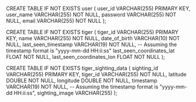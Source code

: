 CREATE TABLE IF NOT EXISTS user (
    user_id VARCHAR(255) PRIMARY KEY,
    user_name VARCHAR(255) NOT NULL,
    password VARCHAR(255) NOT NULL,
    email VARCHAR(255) NOT NULL
);


CREATE TABLE IF NOT EXISTS tiger (
    tiger_id VARCHAR(255) PRIMARY KEY,
    name VARCHAR(255) NOT NULL,
    date_of_birth VARCHAR(10) NOT NULL,
    last_seen_timestamp VARCHAR(19) NOT NULL, -- Assuming the timestamp format is "yyyy-mm-dd HH:ii:ss"
    last_seen_coordinates_lat FLOAT NOT NULL,
    last_seen_coordinates_lon FLOAT NOT NULL
);



CREATE TABLE IF NOT EXISTS tiger_sighting_data (
    sighting_id VARCHAR(255) PRIMARY KEY,
    tiger_id VARCHAR(255) NOT NULL,
    latitude DOUBLE NOT NULL,
    longitude DOUBLE NOT NULL,
    timestamp VARCHAR(19) NOT NULL, -- Assuming the timestamp format is "yyyy-mm-dd HH:ii:ss",
    sighting_image VARCHAR(255)
);


